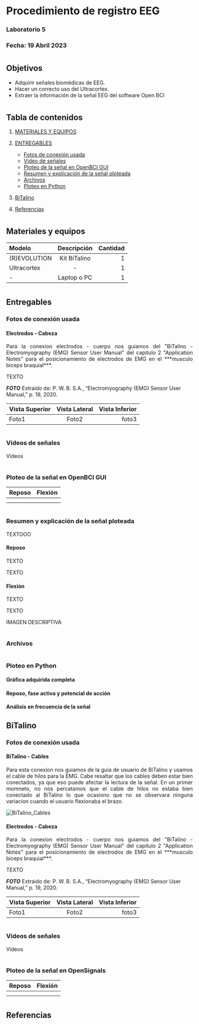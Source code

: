 # Procedimiento de registro EEG

### Laboratorio 5

### Fecha: 19 Abril 2023

#
## Objetivos
* Adquirir señales biomédicas de EEG.
* Hacer un correcto uso del Ultracortex.
* Extraer la información de la señal EEG del software Open BCI

#

## Tabla de contenidos

1. [MATERIALES Y EQUIPOS](https://github.com/EduMV/ISB-G3/blob/main/Documentaci%C3%B3n/L5_EEG/Laboratorio5.md#materiales-y-equipos)

2. [ENTREGABLES](https://github.com/EduMV/ISB-G3/blob/main/Documentaci%C3%B3n/L5_EEG/Laboratorio5.md#entregables)

    * [Fotos de conexión usada](https://github.com/EduMV/ISB-G3/blob/main/Documentaci%C3%B3n/L5_EEG/Laboratorio5.md#fotos-de-conexi%C3%B3n-usada)
    * [Video de señales](https://github.com/EduMV/ISB-G3/blob/main/Documentaci%C3%B3n/L5_EEG/Laboratorio5.md#videos-de-se%C3%B1ales)
    * [Ploteo de la señal en OpenBCI GUI](https://github.com/EduMV/ISB-G3/blob/main/Documentaci%C3%B3n/L5_EEG/Laboratorio5.md#ploteo-de-la-se%C3%B1al-en-openbci-gui)
    * [Resumen y explicación de la señal ploteada](https://github.com/EduMV/ISB-G3/blob/main/Documentaci%C3%B3n/L5_EEG/Laboratorio5.md#resumen-y-explicaci%C3%B3n-de-la-se%C3%B1al-ploteada)
    * [Archivos](https://github.com/EduMV/ISB-G3/blob/main/Documentaci%C3%B3n/L5_EEG/Laboratorio5.md#archivos)
    * [Ploteo en Python](https://github.com/EduMV/ISB-G3/blob/main/Documentaci%C3%B3n/L5_EEG/Laboratorio5.md#ploteo-en-python)
 
 3. [BiTalino](https://github.com/EduMV/ISB-G3/blob/main/Documentaci%C3%B3n/L5_EEG/Laboratorio5.md#bitalino)
 
 4. [Referencias]() 

#
## Materiales y equipos

| Modelo | Descripción | Cantidad |
| :---         |     :---:      |          ---: |
| (R)EVOLUTION   | Kit BiTalino     | 1    |
| Ultracortex   | -     | 1    |
| -     | Laptop o PC       | 1      |

#
## Entregables


### Fotos de conexión usada

#### Electrodos - Cabeza
<p align="justify">Para la conexion electrodos - cuerpo nos guiamos del "BiTalino - Electromyography (EMG) Sensor User Manual" del capitulo 2 "Application Notes" para el posicionamiento de electrodos de EMG en el ***musculo biceps braquial***.</p>

<p align="justify">TEXTO</p>

***FOTO***
      Extraido de: P. W. B. S.A., “Electromyography (EMG) Sensor User Manual,” p. 19, 2020.


|   Vista Superior | Vista Lateral | Vista Inferior |
| :---         |     :---:      |          ---: |
| Foto1 |   Foto2 | foto3 |
    


#
### Videos de señales
Videos

#


#
### Ploteo de la señal en OpenBCI GUI
| Reposo             | Flexión                                              |
| ----------------- | ------------------------------------------------------------------ |
|  |  |
|  |  | 
   
   
#
### Resumen y explicación de la señal ploteada

TEXTOOO


#### Reposo
<p align="justify">TEXTO</p>

<p align="justify">TEXTO</p>

#### Flexión
<p align="justify">TEXTO</p>

<p align="justify">TEXTO</p>

IMAGEN DESCRIPTIVA


#
### Archivos



#
### Ploteo en Python
#### Gráfica adquirida completa


#### Reposo, fase activa y potencial de acción


#### Análisis en frecuencia de la señal


## BiTalino
### Fotos de conexión usada

#### BiTalino - Cables
<p align="justify">Para esta conexion nos guiamos de la guia de usuario de BiTalino y usamos el cable de hilos para la EMG.
Cabe resaltar que los cables deben estar bien conectados, ya que eso puede afectar la lectura de la señal. En un primer momneto, no nos percatamos que el cable de hilos no estaba bien conectado al BiTalino lo que ocasiono que no se observara ninguna variacion cuando el usuario flexionaba el brazo.</p>

![BiTalino_Cables](https://user-images.githubusercontent.com/101833633/230154500-41b3b224-94dd-451f-acdf-21d5016db301.jpg)

#### Electrodos - Cabeza
<p align="justify">Para la conexion electrodos - cuerpo nos guiamos del "BiTalino - Electromyography (EMG) Sensor User Manual" del capitulo 2 "Application Notes" para el posicionamiento de electrodos de EMG en el ***musculo biceps braquial***.</p>

<p align="justify">TEXTO</p>

***FOTO***
      Extraido de: P. W. B. S.A., “Electromyography (EMG) Sensor User Manual,” p. 19, 2020.


|   Vista Superior | Vista Lateral | Vista Inferior |
| :---         |     :---:      |          ---: |
| Foto1 |   Foto2 | foto3 |
    


#
### Videos de señales
Videos

#


#
### Ploteo de la señal en OpenSignals
| Reposo             | Flexión                                              |
| ----------------- | ------------------------------------------------------------------ |
|  |  |
|  |  | 

#
## Referencias
